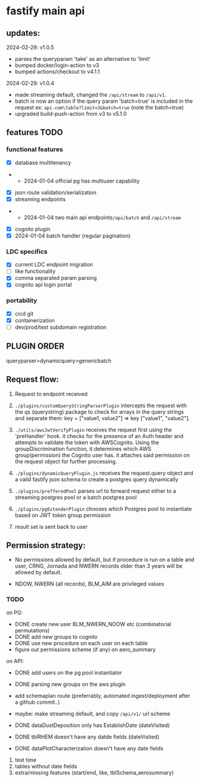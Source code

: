 # fastify main api


## updates: 
2024-02-29: v1.0.5
- parses the queryparam 'take' as an alternative to 'limit' 
- bumped docker/login-action to v3
- bumped actions/checkout to v4.1.1

2024-02-29: v1.0.4
- made streaming default, changed the `/api/stream` to `/api/v1`.
- batch is now an option if the query param 'batch=true' is included in the request
ex: `api.com\table?limit=3&batch=true` (note the batch=true)
- upgraded build-push-action from v3 to v5.1.0

## features TODO
### functional features
- [x] database multitenancy
- - 2024-01-04 official pg has multiuser capability 
- [x] json route validation/serialization
- [x] streaming endpoints 
- - 2024-01-04 two main api endpoints`/api/batch` and `/api/stream`
- [x] cognito plugin
- [x] 2024-01-04 batch handler (regular pagination)

### LDC specifics
- [x] current LDC endpoint migration
- [ ] like functionality
- [x] comma separated param parsing
- [x] cognito api login portal

### portability
- [x] cicd git
- [x] containerization 
- [ ] dev/prod/test subdomain registration

## PLUGIN ORDER
queryparser>dynamicquery>genericbatch

## Request flow:

1. Request to endpoint received

2. `./plugins/customQueryStringParserPlugin` intercepts the request with the qs (querystring) package to check for arrays in the query strings and separate them: key = ["value1, value2"] => key ["value1", "value2"].

3. `./utils/awsJwtVerifyPlugin` receives the request first using the 'preHandler' hook. it checks for the presence of an Auth header and attempts to validate the token with AWSCognito. Using the groupDiscrimination function, it determines which AWS group(permission) the Cognito user has. it attaches said permission on the request object for further processing.

4. `./plugins/dynamicQueryPlugin.js` receives the request.query object and a valid fastify json schema to create a postgres query dynamically

5. `./plugins/prefferedPool` parses url to forward request either to a streaming postgres pool or a batch postgres pool

6. `./plugins/pgExtenderPlugin` chooses which Postgres pool to instantiate based on JWT token group permission 

7. result set is sent back to user



## Permission strategy: 

- No permissions allowed by default, but if procedure is run on a table and user,
CRNG, Jornada and NWERN records older than 3 years will be allowed by default. 

- NDOW, NWERN (all records), BLM_AIM are privileged values 

### TODO
on PG:
- DONE create new user BLM_NWERN_NDOW etc (combinatorial permutations)
- DONE add new groups to cognito
- DONE use new procedure on each user on each table 
- figure out permissions scheme (if any) on aero_summary

on API:
- DONE add users on the pg pool instantiator
- DONE parsing new groups on the aws plugin
- add schemaplan route (preferrably, automated ingest/deployment after a github commit..)
- maybe: make streaming default, and copy `/api/v1/` url scheme 


- DONE dataDustDeposition only has EstablishDate (dateVisited)
- DONE tblRHEM doesn't have any datde fields (dateVisited)
- DONE dataPlotCharacterization doesn't have any date fields


 1. test time
 2. tables without date fields 
 3. extra/missing features (start/end, like,  tblSchema,aerosummary)


